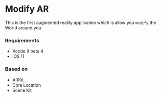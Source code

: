 # Modify AR #

This is the first augmented reality application which is allow you `modify` the World around you.


### Requirements ###

* Xcode 9 beta 4
* iOS 11


### Based on ###

* ARKit 
* Core Location
* Scene Kit
